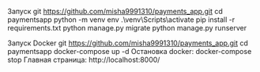 Запуск
git https://github.com/misha9991310/payments_app.git
cd paymentsapp
python -m venv env
.\venv\Scripts\activate
pip install -r requirements.txt
python manage.py migrate
python manage.py runserver

Запуск Docker
git https://github.com/misha9991310/payments_app.git
cd paymentsapp
docker-compose up -d
Остановка docker:
docker-compose stop
Главная страница: http://localhost:8000/


